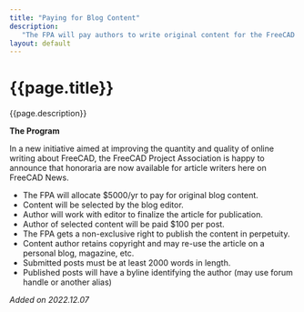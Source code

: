 ```yaml
---
title: "Paying for Blog Content"
description:
   "The FPA will pay authors to write original content for the FreeCAD Blog"
layout: default
---
```


# {{page.title}}

{{page.description}}

**The Program**

In a new initiative aimed at improving the quantity and quality of online writing about FreeCAD, the FreeCAD Project Association is happy to announce that honoraria are now available for article writers here on FreeCAD News.

- The FPA will allocate $5000/yr to pay for original blog content.
- Content will be selected by the blog editor.
- Author will work with editor to finalize the article for publication.
- Author of selected content will be paid $100 per post.
- The FPA gets a non-exclusive right to publish the content in perpetuity.
- Content author retains copyright and may re-use the article on a personal blog, magazine, etc.
- Submitted posts must be at least 2000 words in length.
- Published posts will have a byline identifying the author (may use forum handle or another alias)


*Added on 2022.12.07*
